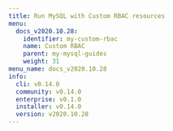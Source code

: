 ```yaml
---
title: Run MySQL with Custom RBAC resources
menu:
  docs_v2020.10.28:
    identifier: my-custom-rbac
    name: Custom RBAC
    parent: my-mysql-guides
    weight: 31
menu_name: docs_v2020.10.28
info:
  cli: v0.14.0
  community: v0.14.0
  enterprise: v0.1.0
  installer: v0.14.0
  version: v2020.10.28
---
```



